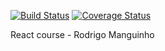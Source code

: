 [![Build Status](https://travis-ci.org/luanlazz/clean-react-mango.svg?branch=master)](https://travis-ci.org/luanlazz/clean-react-mango)
[![Coverage Status](https://coveralls.io/repos/github/luanlazz/clean-react-mango/badge.svg?branch=master)](https://coveralls.io/github/luanlazz/clean-react-mango?branch=master)

React course - Rodrigo Manguinho